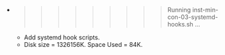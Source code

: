 * >>>>>>>>> Running inst-min-con-03-systemd-hooks.sh ...
  * Add systemd hook scripts.
  * Disk size = 1326156K. Space Used = 84K.
